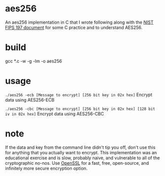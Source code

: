 # aes256
An aes256 implementation in C that I wrote following along with the [NIST FIPS 197 document](https://nvlpubs.nist.gov/nistpubs/fips/nist.fips.197.pdf) for some C practice and to understand AES256.

# build

gcc *.c -w -g -lm -o aes256

# usage

`./aes256 -ecb [Message to encrypt] [256 bit key in 02x hex]` Encrypt data using AES256-ECB

`./aes256 -cbc [Message to encrypt] [256 bit key in 02x hex] [128 bit iv in 02x hex]` Encrypt data using AES256-CBC

# note
If the data and key from the command line didn't tip you off, don't use this for anything that you actually want to encrypt. This implementation was an educational exercise and is slow, probably naive, and vulnerable to all of the cryptographic no-nos. Use [OpenSSL](https://github.com/openssl/openssl) for a fast, free, open-source, and infinitely more secure encryption option.
